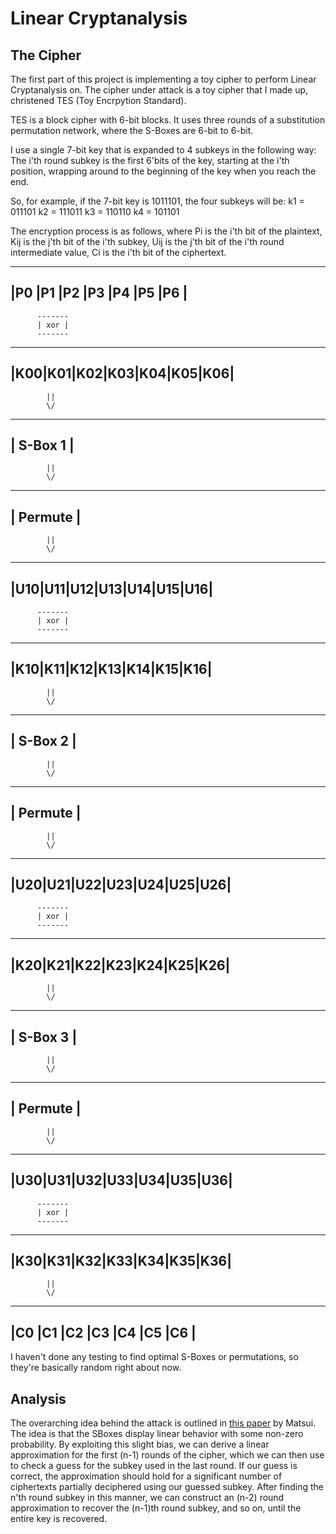 Linear Cryptanalysis
===================

The Cipher
----------

The first part of this project is implementing a toy cipher to perform
Linear Cryptanalysis on. The cipher under attack is a toy cipher that I
made up, christened TES (Toy Encrpytion Standard). 

TES is a block cipher with 6-bit blocks. It uses three rounds of a substitution
permutation network, where the S-Boxes are 6-bit to 6-bit.

I use a single 7-bit key that is expanded to 4 subkeys in the following
way: The i'th round subkey is the first 6'bits of the key, starting at the i'th
position, wrapping around to the beginning of the key when you reach the end.

So, for example, if the 7-bit key is 1011101, the four subkeys will be:
    k1 = 011101
    k2 = 111011
    k3 = 110110
    k4 = 101101

The encryption process is as follows, where Pi is the i'th bit of the plaintext,
Kij is the j'th bit of the i'th subkey, Uij is the j'th bit of the i'th round
intermediate value, Ci is the i'th bit of the ciphertext.

 ---------------------------
|P0 |P1 |P2 |P3 |P4 |P5 |P6 |
 ---------------------------
          -------
          | xor |
          -------
 ---------------------------
|K00|K01|K02|K03|K04|K05|K06|
 ---------------------------
            ||
            \/
 ---------------------------
|        S-Box 1            |
 ---------------------------
            ||
            \/
 ---------------------------
|        Permute            |
 ---------------------------
            ||
            \/
 ---------------------------
|U10|U11|U12|U13|U14|U15|U16|
 ---------------------------
          -------
          | xor |
          -------
 ---------------------------
|K10|K11|K12|K13|K14|K15|K16|
 ---------------------------
            ||
            \/
 ---------------------------
|        S-Box 2            |
 ---------------------------
            ||
            \/
 ---------------------------
|        Permute            |
 ---------------------------
            ||
            \/
 ---------------------------
|U20|U21|U22|U23|U24|U25|U26|
 ---------------------------
          -------
          | xor |
          -------
 ---------------------------
|K20|K21|K22|K23|K24|K25|K26|
 ---------------------------
            ||
            \/
 ---------------------------
|        S-Box 3            |
 ---------------------------
            ||
            \/
 ---------------------------
|        Permute            |
 ---------------------------
            ||
            \/
 ---------------------------
|U30|U31|U32|U33|U34|U35|U36|
 ---------------------------
          -------
          | xor |
          -------
 ---------------------------
|K30|K31|K32|K33|K34|K35|K36|
 ---------------------------
            ||
            \/
 ---------------------------
|C0 |C1 |C2 |C3 |C4 |C5 |C6 |
 ---------------------------

 I haven't done any testing to find optimal S-Boxes or permutations, so they're
 basically random right about now.

Analysis
--------

The overarching idea behind the attack is outlined in [this paper](http://luca-giuzzi.unibs.it/corsi/Support/papers-cryptography/Matsui.pdf) by Matsui. The idea is that the SBoxes display linear
behavior with some non-zero probability. By exploiting this slight bias,
we can derive a linear approximation for the first (n-1) rounds of the cipher,
which we can then use to check a guess for the subkey used in the last round.
If our guess is correct, the approximation should hold for a significant
number of ciphertexts partially deciphered using our guessed subkey. After finding
the n'th round subkey in this manner, we can construct an (n-2) round approximation
to recover the (n-1)th round subkey, and so on, until the entire key is recovered.

